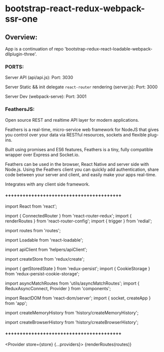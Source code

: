# bootstrap-react-redux-webpack-ssr-one


## Overview:

App is a continuation of repo 'bootstrap-redux-react-loadable-webpack-dllplugin-three'.


### PORTS:

  Server API (api/api.js):
    Port: 3030

  Server Static && init delegate `react-router` rendering (server.js):
    Port: 3000

  Server Dev (webpack-serve):
    Port: 3001

### FeathersJS:

  Open source REST and realtime API layer for modern applications.

  Feathers is a real-time, micro-service web framework for NodeJS that gives you control over your data via RESTful resources, sockets and flexible plug-ins.

  Built using promises and ES6 features, Feathers is a tiny, fully compatible wrapper over Express and Socket.io.

  Feathers can be used in the browser, React Native and server side with Node.js. Using the Feathers client you can quickly add authentication, share code between your server and client, and easily make your apps real-time.

  Integrates with any client side framework.

#### ++++++++++++++++++++++++++++++++++++++++

import React from 'react';

import { ConnectedRouter } from 'react-router-redux';
import { renderRoutes } from 'react-router-config';
import { trigger } from 'redial';

import routes from 'routes';

import Loadable from 'react-loadable';

import apiClient from 'helpers/apiClient';

import createStore from 'redux/create';

import { getStoredState } from 'redux-persist';
import { CookieStorage } from 'redux-persist-cookie-storage';

import asyncMatchRoutes from 'utils/asyncMatchRoutes';
import { ReduxAsyncConnect, Provider } from 'components';

import ReactDOM from 'react-dom/server';
import { socket, createApp } from 'app';

import createMemoryHistory from 'history/createMemoryHistory';

import createBrowserHistory from 'history/createBrowserHistory';

#### ++++++++++++++++++++++++++++++++++++++++

<Provider store={store} {...providers}>
  <ConnectedRouter history={history}>
    <StaticRouter location={req.originalUrl} context={context}>
      <ReduxAsyncConnect routes={routes} store={store} helpers={providers}>
        {renderRoutes(routes)}
      </ReduxAsyncConnect>
    </StaticRouter>
  </ConnectedRouter>
</Provider>

